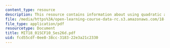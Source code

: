 ```yaml
---
content_type: resource
description: This resource contains information about using quadratic approximations.
file: /media/https%3A/open-learning-course-data-rc.s3.amazonaws.com/18-01sc-single-variable-calculus-fall-2010/fcd55cdf0ee838cc318322e3a21c2330_MIT18_01SCF10_Ses26d.pdf
file_type: application/pdf
resourcetype: Document
title: MIT18_01SCF10_Ses26d.pdf
uid: fcd55cdf-0ee8-38cc-3183-22e3a21c2330
---
```

